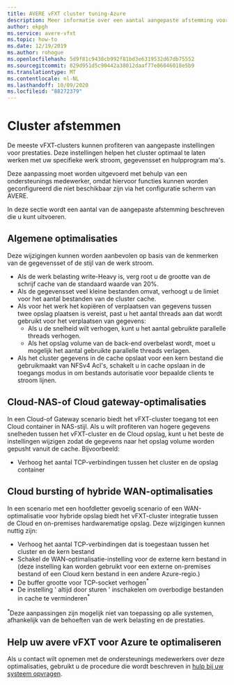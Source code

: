 ```yaml
---
title: AVERE vFXT cluster tuning-Azure
description: Meer informatie over een aantal aangepaste afstemming voor vFXT-clusters in avere vFXT voor Azure die u kunt doen, met een ondersteunings medewerker.
author: ekpgh
ms.service: avere-vfxt
ms.topic: how-to
ms.date: 12/19/2019
ms.author: rohogue
ms.openlocfilehash: 5d9f81c9438cb992f81bd3e6319532d67db75552
ms.sourcegitcommit: 829d951d5c90442a38012daaf77e86046018e5b9
ms.translationtype: MT
ms.contentlocale: nl-NL
ms.lasthandoff: 10/09/2020
ms.locfileid: "88272379"
---
```

# <a name="cluster-tuning"></a>Cluster afstemmen

De meeste vFXT-clusters kunnen profiteren van aangepaste instellingen voor prestaties. Deze instellingen helpen het cluster optimaal te laten werken met uw specifieke werk stroom, gegevensset en hulpprogram ma's.

Deze aanpassing moet worden uitgevoerd met behulp van een ondersteunings medewerker, omdat hiervoor functies kunnen worden geconfigureerd die niet beschikbaar zijn via het configuratie scherm van AVERE.

In deze sectie wordt een aantal van de aangepaste afstemming beschreven die u kunt uitvoeren.

## <a name="general-optimizations"></a>Algemene optimalisaties

Deze wijzigingen kunnen worden aanbevolen op basis van de kenmerken van de gegevensset of de stijl van de werk stroom.

* Als de werk belasting write-Heavy is, verg root u de grootte van de schrijf cache van de standaard waarde van 20%.
* Als de gegevensset veel kleine bestanden omvat, verhoogt u de limiet voor het aantal bestanden van de cluster cache.
* Als voor het werk het kopiëren of verplaatsen van gegevens tussen twee opslag plaatsen is vereist, past u het aantal threads aan dat wordt gebruikt voor het verplaatsen van gegevens:
  * Als u de snelheid wilt verhogen, kunt u het aantal gebruikte parallelle threads verhogen.
  * Als het opslag volume van de back-end overbelast wordt, moet u mogelijk het aantal gebruikte parallelle threads verlagen.
* Als het cluster gegevens in de cache opslaat voor een kern bestand die gebruikmaakt van NFSv4 Acl's, schakelt u in cache opslaan in de toegangs modus in om bestands autorisatie voor bepaalde clients te stroom lijnen.

## <a name="cloud-nas-or-cloud-gateway-optimizations"></a>Cloud-NAS-of Cloud gateway-optimalisaties

In een Cloud-of Gateway scenario biedt het vFXT-cluster toegang tot een Cloud container in NAS-stijl. Als u wilt profiteren van hogere gegevens snelheden tussen het vFXT-cluster en de Cloud opslag, kunt u het beste de instellingen wijzigen zodat de gegevens naar het opslag volume worden gepusht vanuit de cache. Bijvoorbeeld:

* Verhoog het aantal TCP-verbindingen tussen het cluster en de opslag container

## <a name="cloud-bursting-or-hybrid-wan-optimizations"></a>Cloud bursting of hybride WAN-optimalisaties

In een scenario met een hoofdletter gevoelig scenario of een WAN-optimalisatie voor hybride opslag biedt het vFXT-cluster integratie tussen de Cloud en on-premises hardwarematige opslag. Deze wijzigingen kunnen nuttig zijn:

* Verhoog het aantal TCP-verbindingen dat is toegestaan tussen het cluster en de kern bestand
* Schakel de WAN-optimalisatie-instelling voor de externe kern bestand in (deze instelling kan worden gebruikt voor een externe on-premises bestand of een Cloud kern bestand in een andere Azure-regio.)
* De buffer grootte voor TCP-socket verhogen<sup>*</sup>
* De instelling ' altijd door sturen ' inschakelen om overbodige bestanden in cache te verminderen<sup>*</sup>

<sup>*</sup>Deze aanpassingen zijn mogelijk niet van toepassing op alle systemen, afhankelijk van de behoeften van de werk belasting en de prestaties.

## <a name="help-optimizing-your-avere-vfxt-for-azure"></a>Help uw avere vFXT voor Azure te optimaliseren

Als u contact wilt opnemen met de ondersteunings medewerkers over deze optimalisaties, gebruikt u de procedure die wordt beschreven in [hulp bij uw systeem opvragen](avere-vfxt-open-ticket.md).
